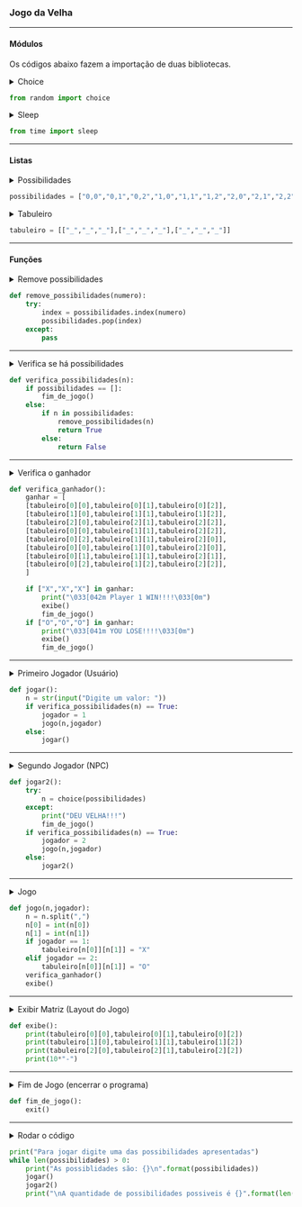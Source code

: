 ### Jogo da Velha

<hr>

#### Módulos

Os códigos abaixo fazem a importação de duas bibliotecas.
<details><summary>Choice</summary>
Esse módulo é reponsável por realizar uma escolha random, ou seja, uma escolha aleatória. Esse trecho será utilizado na lista "possibilidades".

</details>

``` python
from random import choice
```

<details><summary>Sleep</summary>
Responsável por fazer o trecho de código esperar o tempo que for indicado pelo dev.
</details>

``` python
from time import sleep
```

<hr>

#### Listas

<details><summary>Possibilidades</summary>
 São todos os caminhos que podemos fazer em um Jogo da Velha.
</details>

``` python
possibilidades = ["0,0","0,1","0,2","1,0","1,1","1,2","2,0","2,1","2,2"]
```
<details><summary>Tabuleiro</summary>
 Nada mais é que o layout do tabuleiro de Jogo da Velha. Ele será impresso como uma matriz.<table style="width:100%">
  <tr>
    <th> </th>
    <th>0</th>
    <th>1</th>
	<th>2</th>
  </tr>
  <tr>
    <td><b>0</b></td>
    <td></td>
	<td></td>
    <td></td>
  </tr>
  <tr>
    <td><b>1</b></td>
    <td></td>
	<td></td>
    <td></td>
  </tr>
    <tr>
    <td><b>2</b></td>
    <td></td>
	<td></td>
    <td></td>
  </tr>
</table>


 Para representar o tabuleiro iremos chamar a linha desejada, e em seguida a coluna desejada.
 Exemplo:
<table>
  <tr>
    <th> </th>
    <th>0</th>
    <th>1</th>
	<th>2</th>
  </tr>
  <tr>
    <td><b>0</b></td>
    <td></td>
    <td></td>
    <td></td>
  </tr>
  <tr>
    <td><b>1</b></td>
    <td> </td>
    <td><b>Y</b></td>
    <td></td>
  </tr>
    <tr>
    <td><b>2</b></td>
    <td></td>
    <td></td>
    <td></td>
  </tr>
  </table>

 Para substituirmos o **Y** por um **X** devemos indicar sua Linha, que seria a segunda linha, ou seja, o número **1** na matriz, já que a mesma começa com **0**.
Agora iremos chamar a coluna desejada, que seria a terceira coluna, ou seja, o número **2**.

Vamos supor que a matriz se chame **Teste_Matriz**, então iremos escrever o códgio como _Teste_Matriz[1][2]_, respeitando sempre a ordem, Linha x Coluna.

</details>

``` python
tabuleiro = [["_","_","_"],["_","_","_"],["_","_","_"]]
```
<hr>

#### Funções
<details><summary>Remove possibilidades</summary>

 A função é responsável por eliminar as possibilidades digitadas pelo jogador. Assim nenhuma jogada poderá se repetir.
 O código procura o index (posição) do número digitado na lista **possibilidades** , retirando esse número em seguida para que o mesmo não se repita.
 O argumento passado é o número digitado pelo usuario. O valor será enviado como tipo **String**(tipo da variável = texto).
</details>

``` python
def remove_possibilidades(numero):
    try:
        index = possibilidades.index(numero)
        possibilidades.pop(index)
    except:
        pass
```
<hr>
<details><summary>Verifica se há possibilidades</summary>

Essa função é responsável por verificar se a lista possibilidades está vazia, pois caso a função **remove_possibilidades(numero)**, ja foi executada todas as vezes possiveis, o programa chama a **função fim_de_jogo()**.

Caso não esteja vazio, o codigo verifica se o número digitado pelo usuario existe na lista **possibilidades**, caso não exista quer dizer que o número foge do padrão, ou ele já foi digitado antes, evitando repetições de movimento.
Caso o número exista, o código chama a função **remove_possibilidades(numero)**.
Caso o número não exista, a função retorna **False**.

</details>

``` python
def verifica_possibilidades(n):
    if possibilidades == []:
        fim_de_jogo()
    else:
        if n in possibilidades:
            remove_possibilidades(n)
            return True
        else:
            return False
```

<hr>
<details><summary>Verifica o ganhador</summary>
Primeiramente é criado uma lista com várias listas, onde cada uma tem três elementos.
Cada lista dentro de **ganhar** é uma posição de vitória no Jogo da Velha.

```python
from time import sleep
```

```python
ganhar = [
[tabuleiro[0][0],tabuleiro[0][1],tabuleiro[0][2]],
[tabuleiro[1][0],tabuleiro[1][1],tabuleiro[1][2]],
[tabuleiro[2][0],tabuleiro[2][1],tabuleiro[2][2]],
[tabuleiro[0][0],tabuleiro[1][1],tabuleiro[2][2]],
[tabuleiro[0][2],tabuleiro[1][1],tabuleiro[2][0]],
[tabuleiro[0][0],tabuleiro[1][0],tabuleiro[2][0]],
[tabuleiro[0][1],tabuleiro[1][1],tabuleiro[2][1]],
[tabuleiro[0][2],tabuleiro[1][2],tabuleiro[2][2]],
]
```
<table>
	<tr>
		<th>Código</th>
		<th>Layout</th>
	</tr>
	<tr>
		<td>tabuleiro[0][0] tabuleiro[0][1] tabuleiro[0][2]</td>
		<td>
		|X|X|X|
		|_|_|_|
		|_|_|_|
		</td>
	</tr>
	<tr>
		<td>tabuleiro[1][0] tabuleiro[1][1] tabuleiro[1][2]</td>
		<td>
		|_|_|_|
		|X|X|X|
		|_|_|_|
		</td>
	</tr>
	<tr>
		<td>tabuleiro[2][0] tabuleiro[2][1] tabuleiro[2][2]</td>
		<td>
		|_|_|_|
		|_|_|_|
		|X|X|X|
		</td>
	</tr>
	<tr>
		<td>tabuleiro[0][0] tabuleiro[1][1] tabuleiro[2][2]</td>
		<td>
		|X|_|_|
		|_|X|_|
		|_|_|X|
		</td>
	</tr>
	<tr>
		<td>tabuleiro[0][2] tabuleiro[1][1] tabuleiro[2][0]</td>
		<td>
		|_|_|X|
		|_|X|_|
		|X|_|_|
		</td>
	</tr>
	<tr>
		<td>[tabuleiro[0][0] tabuleiro[1][0] tabuleiro[2][0]</td>
		<td>
		|X|_|_|
		|X|_|_|
		|X|_|_|
		</td>
	</tr>
	<tr>
		<td>[tabuleiro[0][1] tabuleiro[1][1] tabuleiro[2][1]</td>
		<td>
		|_|X|_|
		|_|X|_|
		|_|X|_|
		</td>
	</tr>
	<tr>
		<td>[tabuleiro[0][2] tabuleiro[1][2] tabuleiro[2][2]</td>
		<td>
		|_|_|X|
		|_|_|X|
		|_|_|X|
		</td>
	</tr>
</table>

Em seguida ele irá comparar se em alguma posição há uma sequencia de **X** ou uma sequencia de **O**.
Caso na lista **ganhar** haja essa sequencia, ele dará a vitoria a um dos jogadores.
O programa faz a verificação, apresenta uma mensagem(dependendo da posição, a mensagem tem uma cor diferente. Vermelho para "YOU LOSE!!!", e verde para "Player 1 WIN!!!"). O código irá chamar a função **exibe()**, e em seguida a função **fim_de_jogo()**, encerrando o programa.

``` python
    if ["X","X","X"] in ganhar:
        print("\033[042m Player 1 WIN!!!!\033[0m")
        exibe()
        fim_de_jogo()
```
Se a sequencia que estiver na lista for de **O**, então o usuario perde o jogo. Exibindo a mensagem **YOU LOSE!!!**
Exibindo a matriz e encerrando o programa.
``` python
if ["O","O","O"] in ganhar:
        print("\033[041m YOU LOSE!!!!\033[0m")
        exibe()
        fim_de_jogo()
```
</details>

``` python
def verifica_ganhador():
    ganhar = [
    [tabuleiro[0][0],tabuleiro[0][1],tabuleiro[0][2]],
    [tabuleiro[1][0],tabuleiro[1][1],tabuleiro[1][2]],
    [tabuleiro[2][0],tabuleiro[2][1],tabuleiro[2][2]],
    [tabuleiro[0][0],tabuleiro[1][1],tabuleiro[2][2]],
    [tabuleiro[0][2],tabuleiro[1][1],tabuleiro[2][0]],
    [tabuleiro[0][0],tabuleiro[1][0],tabuleiro[2][0]],
    [tabuleiro[0][1],tabuleiro[1][1],tabuleiro[2][1]],
    [tabuleiro[0][2],tabuleiro[1][2],tabuleiro[2][2]],
    ]

    if ["X","X","X"] in ganhar:
        print("\033[042m Player 1 WIN!!!!\033[0m")
        exibe()
        fim_de_jogo()
    if ["O","O","O"] in ganhar:
        print("\033[041m YOU LOSE!!!!\033[0m")
        exibe()
        fim_de_jogo()
```

<hr>
<details><summary>Primeiro Jogador (Usuário)</summary>

A função **jogar** tem o objetivo de pegar o valor digitado pelo usuario e colocar esse valor na variavel **n**.

Em seguida ele faz a verificação das possibilidades do jogo, visualizando se **verifica_possibilidades(n)** é verdadeiro(True). Caso seja **True** quer dizer que o valor digitado pelo usuário está presente na lista **possibilidades** eliminando o fato desse valor nunca ter sido digitado no código. Em seguida esse valor será eliminado da lista **possibilidades** e será incorporado a matriz, na posição digitada, o codigo insere um simbolo, **X** para o usuário, e **O** para a máquina.
 A forma que foi encontrada para o codigo saber qual dos dois jogadores fez essa requisição, foi inserido uma variavel chamada **jogador**. Essa variavel irá receber **1**, caso a requisição seja do usuário, e **2** para a máquina.
O codigo chama a função **jogo**, passando os paramentros de número digitado pelo usuario **n**, e o código identificado para jogador **jogador**, que será igual a **1**.
Caso haja algum erro referente ao valor digitado, a função irá se chamar, fazendo com que o usuário seja obrigado a digitar um valor correto para o código poder rodar.
</details>

``` python
def jogar():
    n = str(input("Digite um valor: "))
    if verifica_possibilidades(n) == True:
        jogador = 1
        jogo(n,jogador)
    else:
        jogar()
```

<hr>
<details><summary>Segundo Jogador (NPC)</summary>

Essa função é utilizada para representar a "máquina", ou seja, o computador que irá jogar contra o usuário.

Caso ainda haja valores na lista **possibilidades**, o código irá utilizar o **random choice**, ou seja, uma escolha aleatória entre os valores ainda disponiveis na lista ja mencionada. Caso não exista valor algum na lista, o código chama o **fim_de_jogo()**, encerrando o programa. Isso ocorrerá quando o jogo não tiver ganhador, ou seja, **DEU VELHA**.

A segunda parte do código, está presente também em **jogar()**.

</details>

``` python
def jogar2():
    try:
        n = choice(possibilidades)
    except:
    	print("DEU VELHA!!!")
        fim_de_jogo()
    if verifica_possibilidades(n) == True:
        jogador = 2
        jogo(n,jogador)
    else:
        jogar2()

```

<hr>
<details><summary>Jogo</summary>

A função **jogo(n,jogador)** fará o tratamento dos dados enviados, e fará a verificação com base no jogador, ele insere **X** ou **O**, na posição informada.
Exemplo:

**jogo(n,jogador)**
O código recebe **n**. Vamos supor que **n** seja igual a "2,1" e jogador seja igual a "1".
Ele separa **n** por virgula, transformando **n** em uma lista com dois elementos.

<table>
<tr>
<td>n[0]</td>
<td>2</td>
</tr>
<tr>
<td>n[1]</td>
<td>1</td>
</tr>
</table>

Em seguida pegamos o valor de n[0] e n[1] e transformamos eles em tipo inteiro(*int*)

Em seguida verificamos qual é o valor de jogador, se jogador for igual a 1, o codigo insere o simbolo **X**, caso seja igual a 2 o codigo insere o simbolo **Y**, ele realiza a troca do valor anterior inserido em _tabuleiro[n[0]][n[1]]_ que seguindo a exemplo acima, seria a posição do tabuleiro na linha de numero 2 (terceira linha) e na coluna de número 1 (segunda coluna).

Em seguida o codigo chama a função **verifica_ganhador()** e chama a função **exibe()**
</details>

``` python
def jogo(n,jogador):
    n = n.split(",")
    n[0] = int(n[0])
    n[1] = int(n[1])
    if jogador == 1:
        tabuleiro[n[0]][n[1]] = "X"
    elif jogador == 2:
        tabuleiro[n[0]][n[1]] = "O"
    verifica_ganhador()
    exibe()
```

<hr>
<details><summary>Exibir Matriz (Layout do Jogo)</summary>

A função **exibe()** é responsável por exibir a matriz. Sempre que chamada ela apresenta na tela os valores que estão na lista **tabuleiro**.
</details>

``` python
def exibe():
    print(tabuleiro[0][0],tabuleiro[0][1],tabuleiro[0][2])
    print(tabuleiro[1][0],tabuleiro[1][1],tabuleiro[1][2])
    print(tabuleiro[2][0],tabuleiro[2][1],tabuleiro[2][2])
    print(10*"-")

```

<hr>
<details><summary>Fim de Jogo (encerrar o programa)</summary>

Essa função é reponsavel por encerrar o programa.
</details>

```python
def fim_de_jogo():
	exit()
```
<hr>
<details><summary>Rodar o código</summary>
    
Esse trecho do código imprime na tela a frase ***"Para jogar digite uma das possibilidades apresentadas"***.
Em seguida um looping é criado.

Enquanto o tamanho total da lista **possibilidades** for maior que zero faça:

``` python
while len(possibilidades) > 0:
```

Neste trecho do código ele irá apresentar uma mensagem com todas as possibilidades possiveis de jogo.
Chama o **jogar()** onde o usuário irá digitar a possição desejada.
Em seguida iremos chamar a função **jogar2()**, que representa a jogada do computador.

``` python
    print("As possiblidades são: {}\n".format(possibilidades))    
    jogar()
    jogar2()
```
</details>

``` python
print("Para jogar digite uma das possibilidades apresentadas")
while len(possibilidades) > 0:
    print("As possiblidades são: {}\n".format(possibilidades))    
    jogar()
    jogar2()
    print("\nA quantidade de possibilidades possiveis é {}".format(len(possibilidades)))
```
